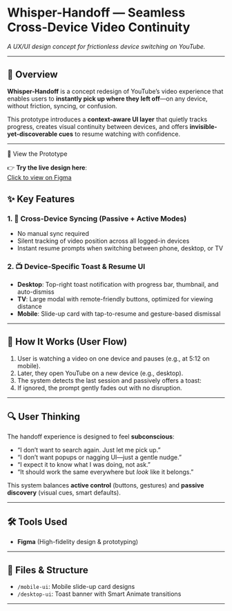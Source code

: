 # Whisper-Handoff — Seamless Cross-Device Video Continuity  
_A UX/UI design concept for frictionless device switching on YouTube._

---

## 🧠 Overview

**Whisper-Handoff** is a concept redesign of YouTube’s video experience that enables users to **instantly pick up where they left off**—on any device, without friction, syncing, or confusion.

This prototype introduces a **context-aware UI layer** that quietly tracks progress, creates visual continuity between devices, and offers **invisible-yet-discoverable cues** to resume watching with confidence.

---

🔗 View the Prototype

👉 **Try the live design here**:  
[Click to view on Figma](https://www.figma.com/design/x81MQUn0JG5ihWvwM4GEaC/YOUTUBE-DESIGN?node-id=0-1&t=miCf144554VSHZSI-1)



## ✨ Key Features

### 1. 🔄 **Cross-Device Syncing (Passive + Active Modes)**
- No manual sync required
- Silent tracking of video position across all logged-in devices
- Instant resume prompts when switching between phone, desktop, or TV

### 2. 📺 **Device-Specific Toast & Resume UI**
- **Desktop**: Top-right toast notification with progress bar, thumbnail, and auto-dismiss
- **TV**: Large modal with remote-friendly buttons, optimized for viewing distance
- **Mobile**: Slide-up card with tap-to-resume and gesture-based dismissal



---

## 🧩 How It Works (User Flow)

1. User is watching a video on one device and pauses (e.g., at 5:12 on mobile).
2. Later, they open YouTube on a new device (e.g., desktop).
3. The system detects the last session and passively offers a toast:
4. If ignored, the prompt gently fades out with no disruption.

---

## 🔍 User Thinking

The handoff experience is designed to feel **subconscious**:

- “I don’t want to search again. Just let me pick up.”
- “I don’t want popups or nagging UI—just a gentle nudge.”
- “I expect it to know what I was doing, not ask.”
- “It should work the same everywhere but *look* like it belongs.”

This system balances **active control** (buttons, gestures) and **passive discovery** (visual cues, smart defaults).

---

## 🛠️ Tools Used

- **Figma** (High-fidelity design & prototyping)


  
---

## 📁 Files & Structure

- `/mobile-ui`: Mobile slide-up card designs
- `/desktop-ui`: Toast banner with Smart Animate transitions

---


